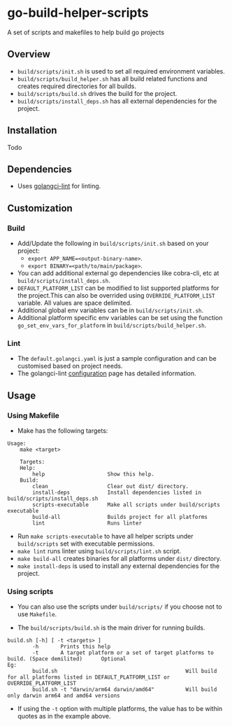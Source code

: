 # go-build-helper-scripts
A set of scripts and makefiles to help build go projects


## Overview
- `build/scripts/init.sh` is used to set all required environment variables.
- `build/scripts/build_helper.sh` has all build related functions and creates required directories for all builds.
- `build/scripts/build.sh` drives the build for the project.
- `build/scripts/install_deps.sh` has all external dependencies for the project.

## Installation
Todo

## Dependencies

- Uses [golangci-lint](https://github.com/golangci/golangci-lint) for linting.

## Customization

### Build
- Add/Update the following in `build/scripts/init.sh` based on your project:
    - `export APP_NAME=<output-binary-name>`.
    - `export BINARY=<path/to/main/package>`.
- You can add additional external go dependencies like cobra-cli, etc at `build/scripts/install_deps.sh`.
- `DEFAULT_PLATFORM_LIST` can be modified to list supported platforms for the project.This can also be overrided using `OVERRIDE_PLATFORM_LIST` variable. All values are space delimited.
- Additional global env variables can be in `build/scripts/init.sh`.
- Additional platform specific env variables can be set using the function `go_set_env_vars_for_platform` in `build/scripts/build_helper.sh`.

### Lint
- The `default.golangci.yaml` is just a sample configuration and can be customised based on project needs. 
- The golangci-lint [configuration](https://golangci-lint.run/usage/configuration/) page has detailed information. 

## Usage

### Using Makefile
- Make has the following targets:
```shell
Usage:
    make <target>

    Targets:
    Help:
        help                    Show this help.
    Build:
        clean                   Clear out dist/ directory.
        install-deps            Install dependencies listed in build/scripts/install_deps.sh
        scripts-executable      Make all scripts under build/scripts executable
        build-all               Builds project for all platforms
        lint                    Runs linter
```

- Run `make scripts-executable` to have all helper scripts under `build/scripts` set with executable permissions.
- `make lint` runs linter using `build/scripts/lint.sh` script.
- `make build-all` creates binaries for all platforms under `dist/` directory.
- `make install-deps` is used to install any external dependencies for the project.


### Using scripts

- You can also use the scripts under `build/scripts/` if you choose not to use `Makefile`.

- The `build/scripts/build.sh` is the main driver for running builds.
```shell
build.sh [-h] [ -t <targets> ]
        -h       Prints this help
        -t       A target platform or a set of target platforms to build. (Space demilited)      Optional
Eg:
        build.sh                                         Will build for all platforms listed in DEFAULT_PLATFORM_LIST or OVERRIDE_PLATFORM_LIST
        build.sh -t "darwin/arm64 darwin/amd64"          Will build only darwin arm64 and amd64 versions
```
- If using the `-t` option with multiple platforms, the value has to be within quotes as in the example above.